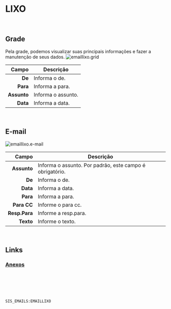 # LIXO
<br>

## Grade
Pela grade, podemos visualizar suas principais informações e fazer a manutenção de seus dados.
![emaillixo.grid](https://raw.githubusercontent.com/netforcews/docs-siscom/master/geral/imagens/emaillixo.grid.png)

Campo | Descrição
--:|---
**De** | Informa o de.
**Para** | Informa a para.
**Assunto** | Informa o assunto.
**Data** | Informa a data.
<br>

## E-mail
![emaillixo.e-mail](https://raw.githubusercontent.com/netforcews/docs-siscom/master/geral/imagens/emaillixo.e-mail.png)

Campo | Descrição
--:|---
**Assunto** | Informa o assunto. Por padrão, este campo é obrigatório.
**De** | Informa o de.
**Data** | Informa a data.
**Para** | Informa a para.
**Para CC** | Informe o para cc.
**Resp.Para** | Informe a resp.para.
**Texto** | Informe o texto.
<br>

## Links
### [Anexos](/geral/emailanexos.md)
<br>
<br>
<br>
<br>

```SIS_EMAILS:EMAILLIXO```
